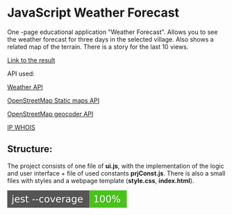 # JavaScript Weather Forecast

One -page educational application "Weather Forecast". Allows you to see the weather forecast for three days in the selected village. Also shows a related map of the terrain. There is a story for the last 10 views.

[Link to the result](https://otus-learning.github.io/otus-learning)

API used:

[Weather API](https://openweathermap.org/api)

[OpenStreetMap Static maps API](https://www.openstreetmap.org)

[OpenStreetMap geocoder API](https://nominatim.openstreetmap.org)

[IP WHOIS](https://ipwho.is)

## Structure:

The project consists of one file of **ui.js**, with the implementation of the logic and user interface + file of used constants **prjConst.js**. There is also a small files with styles and a webpage template (**style.css**, **index.html**).

![Coverage](./coverage/badges.svg)

